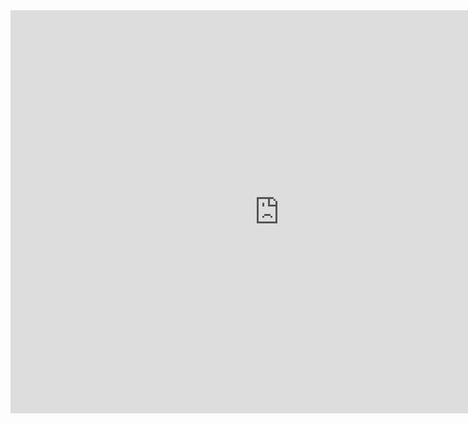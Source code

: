 <iframe src="https://data.oecd.org/chart/7bh3" width="860" height="645" style="border: 0" mozallowfullscreen="true" webkitallowfullscreen="true" allowfullscreen="true"><a href="https://data.oecd.org/chart/7bh3" target="_blank">OECD Chart: General government debt, Total, % of GDP, Annual, 2019</a></iframe>


<div class="flourish-embed flourish-chart" data-src="visualisation/14983815"><script src="https://public.flourish.studio/resources/embed.js"></script></div>





<div class="flourish-embed flourish-scatter" data-src="visualisation/14984250"><script src="https://public.flourish.studio/resources/embed.js"></script></div>

